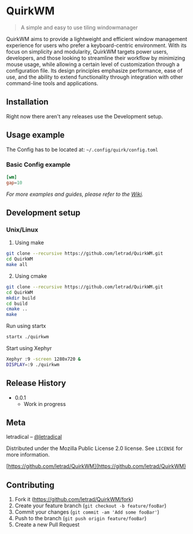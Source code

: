 <!--

<h1 align="center">QuirkWM</h1>  
QuirkWM stands tall as a remarkable tiling window manager (WM), combining simplicity and high effectiveness to revolutionize your productivity. Crafted in C and harnessing the power of X11 (the xlib library), QuirkWM presents a seamless, user-centric interface that sets a new standard for usability. Embracing a minimalist approach, it empowers you to effortlessly navigate and optimize your workspace, maximizing every inch of your screen for an unrivaled working environment. Say hello to efficiency, meet QuirkWM!

# ⚠️ EXPERIMENTAL
Please use this at your own risk, it has not been thorougly tested and can cause issues to your sytstem.

## 🚀 Features

- **Tiling Window Management**: Organizes your windows into a tiling pattern, eliminating any wasted space and allowing for easy navigation.
- **Keyboard Shortcuts 🎹**: QuirkWM supports intuitive keyboard shortcuts to create, close, and navigate between windows.
- **Lightweight Design 🪶**: As a minimalistic window manager, QuirkWM is fast and efficient, perfect for those who want a responsive system without unnecessary extras.
- **Gap Control 🖼️**: Adjust the gaps between windows for a more visually appealing setup.
- **Focus Control 🔍**: Easily navigate between the windows using keyboard shortcuts to focus on different parts of your work.

## 📦 Installation
### Dependencies
Make sure you have the X11 development libraries installed on your system.
```bash
sudo apt-get install libx11-dev # Debian
sudo pacman -S libx11 # Arch Linux
... 
```
On other systems, use the corresponding package manager and package name.

### Building from Source
1. **Clone the QuirkWM repository**:
```
git clone --recursive https://github.com/letrad/QuirkWM.git
```
 *QuirkWM has dependancies so you'll need to use `--recursive` to grab all those goodies along with it.*

2. **Change into the QuirkWM directory**:
```
cd QuirkWM
```
3. **Create a build directory and navigate into it**:
```bash
mkdir build
cd build
```
4. **Configure & Compile**:
 ```bash
 cmake ..
 make
```
5. **Add QuirkWM to .xinitrc or use startx**:
```bash
startx ./QuirkWM
```
## 🎮 Usage
### Key Bindings

- **Super + T**: Open a new terminal window (kitty).
- **Super + Q**: Quit the window manager.
- **Super + Left Arrow**: Focus the previous window.
- **Super + Right Arrow**: Focus the next window.

## 🤝 Contributing
Contributions to QuirkWM are welcome! Please read the contributing guidelines and submit pull requests or open an issue.

## 📜 License
QuirkWM is open source and available under the Mozilla Public License 2.0. See the LICENSE file for details.

-->
# QuirkWM
> A simple and easy to use tiling windowmanager

QuirkWM aims to provide a lightweight and efficient window management experience for users who prefer a keyboard-centric environment. With its focus on simplicity and modularity, QuirkWM targets power users, developers, and those looking to streamline their workflow by minimizing mouse usage, while allowing a certain level of customization through a configuration file. Its design principles emphasize performance, ease of use, and the ability to extend functionality through integration with other command-line tools and applications.

<!-- ![](header.png) -->

## Installation

Right now there aren't any releases use the Development setup.

## Usage example

<!-- Add screen shots-->

The Config has to be located at: `~/.config/quirk/config.toml`

### Basic Config example
```toml
[wm]
gap=10
```

_For more examples and guides, please refer to the [Wiki][wiki]._

## Development setup

### Unix/Linux

1. Using make
```sh
git clone --recursive https://github.com/letrad/QuirkWM.git
cd QuirkWM
make all
```

2. Using cmake
```sh
git clone --recursive https://github.com/letrad/QuirkWM.git
cd QuirkWM
mkdir build
cd build
cmake ..
make
```

Run using startx
```sh
startx ./quirkwm
```

Start using Xephyr
```sh
Xephyr :9 -screen 1280x720 &
DISPLAY=:9 ./quirkwm
```

## Release History

* 0.0.1
    * Work in progress

## Meta

letradical – [@letradical](https://discord.com) <!-- – YourEmail@example.com -->

Distributed under the Mozilla Public License 2.0 license. See ``LICENSE`` for more information.

[https://github.com/letrad/QuirkWM](https://github.com/letrad/QuirkWM)

## Contributing

1. Fork it (<https://github.com/letrad/QuirkWM/fork>)
2. Create your feature branch (`git checkout -b feature/fooBar`)
3. Commit your changes (`git commit -am 'Add some fooBar'`)
4. Push to the branch (`git push origin feature/fooBar`)
5. Create a new Pull Request

<!-- Markdown link & img dfn's -->
[wiki]: https://github.com/letrad/QuirkWM/wiki

